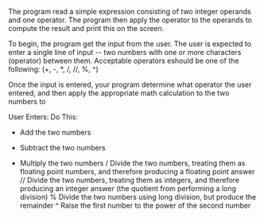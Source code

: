 The program read a simple expression consisting of two integer operands and one operator. The program then apply the operator to the operands to compute the result and print this on the screen.

To begin, the program get the input from the user. The user is expected to enter a single line of input -- two numbers with one or more characters (operator) between them. Acceptable operators eshould be one of the following:
   (+, -, *, /, //, %, ^)

Once the input is entered, your program determine what operator the user entered, and then apply the appropriate math calculation to the two numbers to 

User Enters:	Do This:
+	Add the two numbers
-	Subtract the two numbers
*	Multiply the two numbers
/	Divide the two numbers, treating them as floating point numbers, and therefore producing a floating point answer
//	Divide the two numbers, treating them as integers, and therefore producing an integer answer (the quotient from performing a long division)
%	Divide the two numbers using long division, but produce the remainder
^	Raise the first number to the power of the second number

